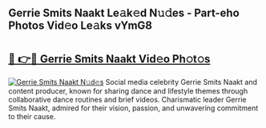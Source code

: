 ## Gerrie Smits Naakt Le𝚊k𝚎d N𝚞𝚍es - Part-eho Photos Vid𝚎o Le𝚊ks vYmG8

# <h2><a href="http://fbajok.evod.top/?m=Gerrie+Smits+Naakt">🔗 👉🔴 Gerrie Smits Naakt Vid𝚎o Ph𝚘t𝚘s</a></h2>

[![Gerrie Smits Naakt N𝚞d𝚎s](https://i.imgur.com/8V9OHl7.gif)](http://fbajok.evod.top/?m=Gerrie+Smits+Naakt)
Social media celebrity Gerrie Smits Naakt and content producer, known for sharing dance and lifestyle themes through collaborative dance routines and brief videos. Charismatic leader Gerrie Smits Naakt, admired for their vision, passion, and unwavering commitment to their cause. 
